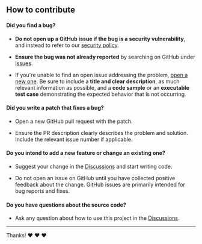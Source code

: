 ## How to contribute

#### **Did you find a bug?**

* **Do not open up a GitHub issue if the bug is a security vulnerability**, and instead to refer to our [security policy](../../../security/).

* **Ensure the bug was not already reported** by searching on GitHub under [Issues](../../../issues).

* If you're unable to find an open issue addressing the problem, [open a new one](../../../issues/new). Be sure to include a **title and clear description**, as much relevant information as possible, and a **code sample** or an **executable test case** demonstrating the expected behavior that is not occurring.

#### **Did you write a patch that fixes a bug?**

* Open a new GitHub pull request with the patch.

* Ensure the PR description clearly describes the problem and solution. Include the relevant issue number if applicable.

#### **Do you intend to add a new feature or change an existing one?**

* Suggest your change in the [Discussions](../../../discussions) and start writing code.

* Do not open an issue on GitHub until you have collected positive feedback about the change. GitHub issues are primarily intended for bug reports and fixes.

#### **Do you have questions about the source code?**

* Ask any question about how to use this project in the [Discussions](../../../discussions).

---

Thanks! :heart: :heart: :heart:

